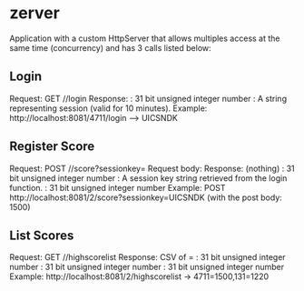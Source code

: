 zerver
======

Application with a custom HttpServer that allows multiples access at the same time (concurrency) and has 3 calls listed below:

## Login

Request: GET /<userid>/login
Response: <sessionkey>
<userid> : 31 bit unsigned integer number
<sessionkey> : A string representing session (valid for 10 minutes).
Example: http://localhost:8081/4711/login --> UICSNDK

## Register Score

Request: POST /<levelid>/score?sessionkey=<sessionkey>
Request body: <score>
Response: (nothing)
<levelid> : 31 bit unsigned integer number
<sessionkey> : A session key string retrieved from the login function.
<score> : 31 bit unsigned integer number
Example: POST http://localhost:8081/2/score?sessionkey=UICSNDK (with the post body: 1500)

## List Scores

Request: GET /<levelid>/highscorelist
Response: CSV of <userid>=<score>
<levelid> : 31 bit unsigned integer number
<score> : 31 bit unsigned integer number
<userid> : 31 bit unsigned integer number
Example: http://localhost:8081/2/highscorelist -> 4711=1500,131=1220